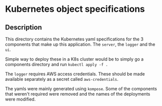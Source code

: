 # Kubernetes object specifications


## Description

This directory contains the Kubernetes yaml specifications for the 3 components that make up this application. The `server`, the `logger` and the `ui`.

Simple way to deploy these in a K8s cluster would be to simply go a components directory and run `kubectl apply -f .`

The `logger` requires AWS access credentials. These should be made available separately as a secret called `aws-credentials`.

The yamls were mainly generated using `kompose`. Some of the components that weren't required were removed and the names of the deployments were modified.